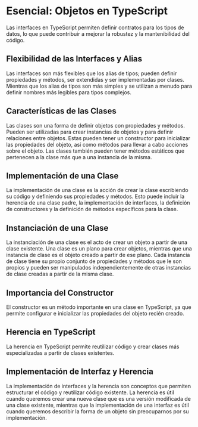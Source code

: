 # Esencial: Objetos en TypeScript
Las interfaces en TypeScript permiten definir contratos para los tipos de datos, lo que puede contribuir a mejorar la robustez y la mantenibilidad del código.

## Flexibilidad de las Interfaces y Alias
Las interfaces son más flexibles que los alias de tipos; pueden definir propiedades y métodos, ser extendidas y ser implementadas por clases. Mientras que los alias de tipos son más simples y se utilizan a menudo para definir nombres más legibles para tipos complejos.

## Características de las Clases
Las clases son una forma de definir objetos con propiedades y métodos. Pueden ser utilizadas para crear instancias de objetos y para definir relaciones entre objetos. Estas pueden tener un constructor para inicializar las propiedades del objeto, así como métodos para llevar a cabo acciones sobre el objeto. Las clases también pueden tener métodos estáticos que pertenecen a la clase más que a una instancia de la misma.

## Implementación de una Clase
La implementación de una clase es la acción de crear la clase escribiendo su código y definiendo sus propiedades y métodos. Esto puede incluir la herencia de una clase padre, la implementación de interfaces, la definición de constructores y la definición de métodos específicos para la clase.

## Instanciación de una Clase
La instanciación de una clase es el acto de crear un objeto a partir de una clase existente. Una clase es un plano para crear objetos, mientras que una instancia de clase es el objeto creado a partir de ese plano. Cada instancia de clase tiene su propio conjunto de propiedades y métodos que le son propios y pueden ser manipulados independientemente de otras instancias de clase creadas a partir de la misma clase.

## Importancia del Constructor
El constructor es un método importante en una clase en TypeScript, ya que permite configurar e inicializar las propiedades del objeto recién creado.

## Herencia en TypeScript
La herencia en TypeScript permite reutilizar código y crear clases más especializadas a partir de clases existentes.

## Implementación de Interfaz y Herencia
La implementación de interfaces y la herencia son conceptos que permiten estructurar el código y reutilizar código existente. La herencia es útil cuando queremos crear una nueva clase que es una versión modificada de una clase existente, mientras que la implementación de una interfaz es útil cuando queremos describir la forma de un objeto sin preocuparnos por su implementación.